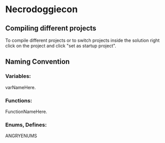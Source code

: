 # Necrodoggiecon

## Compiling different projects
To compile different projects or to switch projects inside the solution right click on the project and click "set as startup project".

## Naming Convention

### Variables:
varNameHere.

### Functions:
FunctionNameHere.

### Enums, Defines:
ANGRYENUMS
